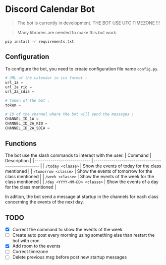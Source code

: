 # Discord Calendar Bot
> The bot is currently in development.
> THE BOT USE UTC TIMEZONE !!!

> Many libraries are needed to make this bot work.
```pwsh
pip install -r requirements.txt
```


## Configuration
To configure the bot, you need to create configuration file name `config.py`.
```python
# URL of the calendar in ics format :
url_1a = 
url_2a_rio = 
url_2a_sdia = 

# Token of the bot :
token = 

# ID of the channel where the bot will send the messages :
CHANNEL_ID_1A = 
CHANNEL_ID_2A_RIO = 
CHANNEL_ID_2A_SDIA = 
```

## Functions
The bot use the slash commands to interact with the user.
| Command                      | Description                                         |
| :--------------------------- | :-------------------------------------------------- |
| `/today <classe>`            | Show the events of today for the class mentioned    |
| `/tomorrow <classe>`         | Show the events of tomorrow for the class mentioned |
| `/week <classe>`             | Show the events of the week for the class mentioned |
| `/day <YYYY-MM-DD> <classe>` | Show the events of a day for the class mentioned    |

In adition, the bot send a message at startup in the channels for each class concerning the events of the next day.

## TODO
- [x] Correct the command to show the events of the week
- [ ] Create auto post every morning using something else than restart the bot with cron
- [x] Add room to the events
- [ ] Correct timezone
- [ ] Delete previous msg before post new startup messages
